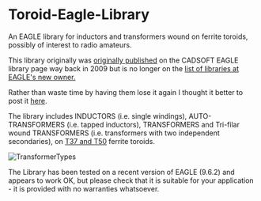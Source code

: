 # Toroid-Eagle-Library
An EAGLE library for inductors and transformers wound on ferrite toroids, possibly of interest to radio amateurs.

This library originally was [originally published](http://m0xpd.blogspot.com/2009/12/toroid-library-for-eagle.html) on the CADSOFT EAGLE library page 
way back in 2009 but is no longer on the [list of libraries at EAGLE's new owner.](http://eagle.autodesk.com/eagle/libraries)

Rather than waste time by having them lose it again I thought it better to post it [here](https://github.com/m0xpd/Toroid-Eagle-Library/blob/main/Toroid.lbr).

The library includes INDUCTORS (i.e. single windings), AUTO-TRANSFORMERS (i.e. tapped inductors), TRANSFORMERS and Tri-filar wound TRANSFORMERS 
(i.e. transformers with two independent secondaries), on [T37 and T50](https://www.gqrp.com/toroid_data.pdf) ferrite toroids.


![TransformerTypes](https://user-images.githubusercontent.com/3152962/233855610-ed71c496-4e5c-4b53-93d4-46053d073f67.png)

The Library has been tested on a recent version of EAGLE (9.6.2) and appears to work OK, but please check that it is suitable for your application -
it is provided with no warranties whatsoever.
